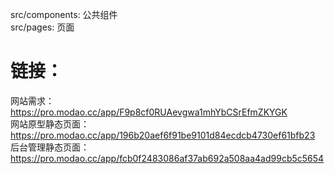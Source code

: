 src/components: 公共组件  
src/pages: 页面


# 链接：
网站需求：https://pro.modao.cc/app/F9p8cf0RUAevgwa1mhYbCSrEfmZKYGK  
网站原型静态页面：https://pro.modao.cc/app/196b20aef6f91be9101d84ecdcb4730ef61bfb23  
后台管理静态页面：https://pro.modao.cc/app/fcb0f2483086af37ab692a508aa4ad99cb5c5654

#
